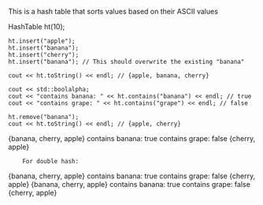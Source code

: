 This is a hash table that sorts values based on their ASCII values

HashTable ht(10);

    ht.insert("apple");
    ht.insert("banana");
    ht.insert("cherry");
    ht.insert("banana"); // This should overwrite the existing "banana"

    cout << ht.toString() << endl; // {apple, banana, cherry}

    cout << std::boolalpha;
    cout << "contains banana: " << ht.contains("banana") << endl; // true
    cout << "contains grape: " << ht.contains("grape") << endl; // false

    ht.remove("banana");
    cout << ht.toString() << endl; // {apple, cherry}

{banana, cherry, apple}
contains banana: true
contains grape: false
{cherry, apple}


        For double hash:

{banana, cherry, apple}
contains banana: true
contains grape: false
{cherry, apple}
{banana, cherry, apple}
contains banana: true
contains grape: false
{cherry, apple}